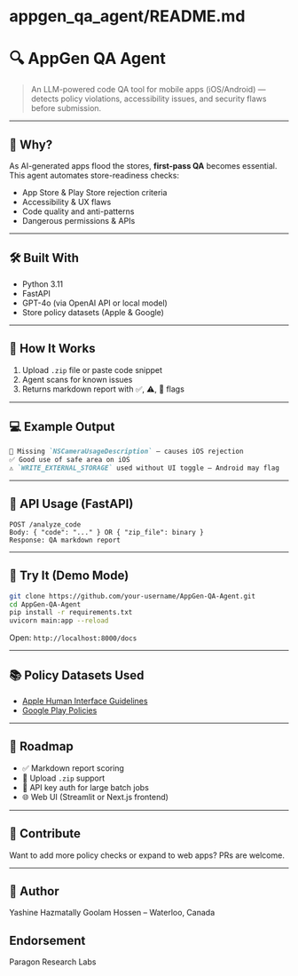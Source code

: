 # appgen_qa_agent/README.md

# 🔍 AppGen QA Agent

> An LLM-powered code QA tool for mobile apps (iOS/Android) — detects policy violations, accessibility issues, and security flaws before submission.

---

## 🎯 Why?

As AI-generated apps flood the stores, **first-pass QA** becomes essential. This agent automates store-readiness checks:

- App Store & Play Store rejection criteria
- Accessibility & UX flaws
- Code quality and anti-patterns
- Dangerous permissions & APIs

---

## 🛠️ Built With

- Python 3.11
- FastAPI
- GPT-4o (via OpenAI API or local model)
- Store policy datasets (Apple & Google)

---

## 🚀 How It Works

1. Upload `.zip` file or paste code snippet
2. Agent scans for known issues
3. Returns markdown report with ✅, ⚠️, 🚩 flags

---

## 💻 Example Output

```markdown
🚩 Missing `NSCameraUsageDescription` — causes iOS rejection  
✅ Good use of safe area on iOS  
⚠️ `WRITE_EXTERNAL_STORAGE` used without UI toggle — Android may flag
```

---

## 🔌 API Usage (FastAPI)

```http
POST /analyze_code
Body: { "code": "..." } OR { "zip_file": binary }
Response: QA markdown report
```

---

## 🧪 Try It (Demo Mode)

```bash
git clone https://github.com/your-username/AppGen-QA-Agent.git
cd AppGen-QA-Agent
pip install -r requirements.txt
uvicorn main:app --reload
```
Open: `http://localhost:8000/docs`

---

## 📚 Policy Datasets Used
- [Apple Human Interface Guidelines](https://developer.apple.com/design/human-interface-guidelines/)
- [Google Play Policies](https://support.google.com/googleplay/android-developer/answer/9857753)

---

## 📌 Roadmap
- ✅ Markdown report scoring
- 🔄 Upload `.zip` support
- 🔐 API key auth for large batch jobs
- 🌐 Web UI (Streamlit or Next.js frontend)

---

## 🙌 Contribute
Want to add more policy checks or expand to web apps? PRs are welcome.

---

## 👤 Author
Yashine Hazmatally Goolam Hossen – Waterloo, Canada

## Endorsement

Paragon Research Labs
